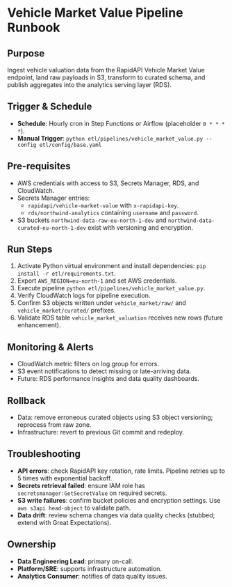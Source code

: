 # Vehicle Market Value Pipeline Runbook

## Purpose
Ingest vehicle valuation data from the RapidAPI Vehicle Market Value endpoint, land raw payloads in S3, transform to curated schema, and publish aggregates into the analytics serving layer (RDS).

## Trigger & Schedule
- **Schedule**: Hourly cron in Step Functions or Airflow (placeholder `0 * * * *`).
- **Manual Trigger**: `python etl/pipelines/vehicle_market_value.py --config etl/config/base.yaml`

## Pre-requisites
- AWS credentials with access to S3, Secrets Manager, RDS, and CloudWatch.
- Secrets Manager entries:
  - `rapidapi/vehicle-market-value` with `x-rapidapi-key`.
  - `rds/northwind-analytics` containing `username` and `password`.
- S3 buckets `northwind-data-raw-eu-north-1-dev` and `northwind-data-curated-eu-north-1-dev` exist with versioning and encryption.

## Run Steps
1. Activate Python virtual environment and install dependencies: `pip install -r etl/requirements.txt`.
2. Export `AWS_REGION=eu-north-1` and set AWS credentials.
3. Execute pipeline `python etl/pipelines/vehicle_market_value.py`.
4. Verify CloudWatch logs for pipeline execution.
5. Confirm S3 objects written under `vehicle_market/raw/` and `vehicle_market/curated/` prefixes.
6. Validate RDS table `vehicle_market_valuation` receives new rows (future enhancement).

## Monitoring & Alerts
- CloudWatch metric filters on log group for errors.
- S3 event notifications to detect missing or late-arriving data.
- Future: RDS performance insights and data quality dashboards.

## Rollback
- Data: remove erroneous curated objects using S3 object versioning; reprocess from raw zone.
- Infrastructure: revert to previous Git commit and redeploy.

## Troubleshooting
- **API errors**: check RapidAPI key rotation, rate limits. Pipeline retries up to 5 times with exponential backoff.
- **Secrets retrieval failed**: ensure IAM role has `secretsmanager:GetSecretValue` on required secrets.
- **S3 write failures**: confirm bucket policies and encryption settings. Use `aws s3api head-object` to validate path.
- **Data drift**: review schema changes via data quality checks (stubbed; extend with Great Expectations).

## Ownership
- **Data Engineering Lead**: primary on-call.
- **Platform/SRE**: supports infrastructure automation.
- **Analytics Consumer**: notifies of data quality issues.

